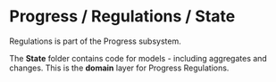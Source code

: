 # Progress / Regulations / State

Regulations is part of the Progress subsystem.
  
The **State** folder contains code for models - including aggregates and changes. This is the **domain** layer for Progress Regulations.
